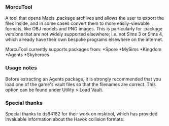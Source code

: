 ### MorcuTool

A tool that opens Maxis .package archives and allows the user to export the files inside, and in some cases convert them to more easily-viewable formats, like OBJ models and PNG images.
This is particularly for .package versions that are not widely supported elsewhere; i.e. not Sims 3 or Sims 4, which already have their own bespoke programs elsewhere on the internet.

MorcuTool currently supports packages from:
*Spore
*MySims
	*Kingdom
	*Agents
	*Skyheroes

### Usage notes

Before extracting an Agents package, it is strongly recommended that you load one of the game's vault files 
so that the filenames are correct. This option can be found under Utility > Load Vault.

### Special thanks
Special thanks to ds84182 for their work on msktool, which has provided invaluable information about the Havok collision formats.

